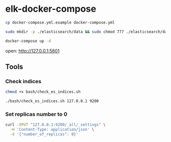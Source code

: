 # elk-docker-compose

```bash
cp docker-compose.yml.example docker-compose.yml

sudo mkdir -p ./elasticsearch/data && sudo chmod 777 ./elasticsearch/data

docker-compose up -d
```

open: http://127.0.0.1:5601


## Tools

### Check indices

```bash
chmod +x bash/check_es_indices.sh

./bash/check_es_indices.sh 127.0.0.1 9200
```

### Set replicas number to 0

```bash
curl -XPUT "127.0.0.1:9200/_all/_settings" \
  -H 'Content-Type: application/json' \
  -d '{"number_of_replicas": 0}'
```